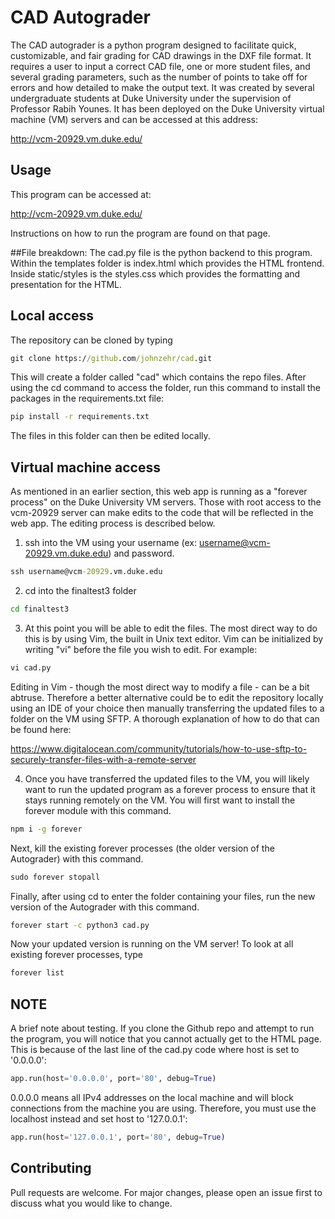 # CAD Autograder

The CAD autograder is a python program designed to facilitate quick, customizable, and fair grading for CAD drawings in the DXF file format. It requires a user to input a correct CAD file, one or more student
files, and several grading parameters, such as the number of points to take off for errors and how detailed to make the output text. It was created by several undergraduate students 
at Duke University under the supervision of Professor Rabih Younes. It has been deployed on the Duke University virtual machine (VM) servers and can be accessed at this address:

http://vcm-20929.vm.duke.edu/

## Usage
This program can be accessed at:

http://vcm-20929.vm.duke.edu/

Instructions on how to run the program are found on that page.

##File breakdown:
The cad.py file is the python backend to this program. Within the templates folder is index.html which provides the HTML frontend. Inside static/styles is the styles.css which provides the
formatting and presentation for the HTML.

## Local access
The repository can be cloned by typing

```cmd
git clone https://github.com/johnzehr/cad.git
```

This will create a folder called "cad" which contains the repo files. After using the cd command to access the folder,
run this command to install the packages in the requirements.txt file:

```cmd
pip install -r requirements.txt
```
The files in this folder can then be edited locally. 

## Virtual machine access
As mentioned in an earlier section, this web app is running as a "forever process" on the Duke University VM servers. Those with root access to the vcm-20929 server 
can make edits to the code that will be reflected in the web app. The editing process is described below.

1. ssh into the VM using your username (ex: username@vcm-20929.vm.duke.edu) and password.
```cmd
ssh username@vcm-20929.vm.duke.edu
```
2. cd into the finaltest3 folder
```cmd
cd finaltest3
```
3. At this point you will be able to edit the files. The most direct way to do this is by using Vim, the built in Unix text editor. Vim can be initialized by writing "vi" before
the file you wish to edit. For example:
```cmd
vi cad.py
```

Editing in Vim - though the most direct way to modify a file - can be a bit abtruse. Therefore a better alternative could be to edit the repository locally using an IDE 
of your choice then manually transferring the updated files to a folder on the VM using SFTP. A thorough explanation of how to do that can be found here:

https://www.digitalocean.com/community/tutorials/how-to-use-sftp-to-securely-transfer-files-with-a-remote-server

4. Once you have transferred the updated files to the VM, you will likely want to run the updated program as a forever process to ensure that it stays running remotely on the VM.
You will first want to install the forever module with this command. 
```cmd
npm i -g forever
```
Next, kill the existing forever processes (the older version of the Autograder) with this command.

```cmd
sudo forever stopall 
```

Finally, after using cd to enter the folder containing your files, run the new version of the Autograder with this command.
```cmd
forever start -c python3 cad.py
```
Now your updated version is running on the VM server! To look at all existing forever processes, type
```cmd
forever list
```
## NOTE
A brief note about testing. If you clone the Github repo and attempt to run the program, you will notice that you cannot actually get to the HTML page. This is because of the last
line of the cad.py code where host is set to '0.0.0.0':

```python
app.run(host='0.0.0.0', port='80', debug=True)
```
0.0.0.0 means all IPv4 addresses on the local machine and will block connections from the machine you are using. Therefore, you must use the localhost instead and set host to
'127.0.0.1':
```python
app.run(host='127.0.0.1', port='80', debug=True)
```
## Contributing
Pull requests are welcome. For major changes, please open an issue first to discuss what you would like to change.
